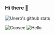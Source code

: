 ### Hi there 👋

![Unero's github stats](https://github-readme-stats.vercel.app/api?username=unero&show_icons=true&theme=dracula)

![Goosee](https://steamcdn-a.akamaihd.net/steamcommunity/public/images/items/837470/adad5d71ee86a456be85cf18db53bc1cefc38e7e.png) ![Hello](https://steamcdn-a.akamaihd.net/steamcommunity/public/images/items/361420/e6d3b9a06ff2497141e2ffe8a0fcd1c0f7b879c6.png)
